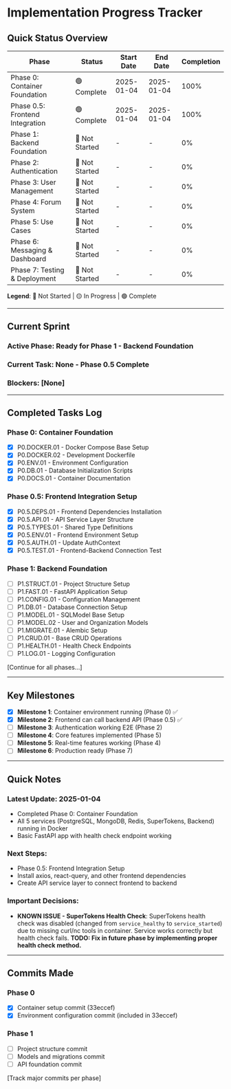 # Implementation Progress Tracker

## Quick Status Overview

| Phase | Status | Start Date | End Date | Completion |
|-------|--------|------------|----------|------------|
| Phase 0: Container Foundation | 🟢 Complete | 2025-01-04 | 2025-01-04 | 100% |
| Phase 0.5: Frontend Integration | 🟢 Complete | 2025-01-04 | 2025-01-04 | 100% |
| Phase 1: Backend Foundation | 🔴 Not Started | - | - | 0% |
| Phase 2: Authentication | 🔴 Not Started | - | - | 0% |
| Phase 3: User Management | 🔴 Not Started | - | - | 0% |
| Phase 4: Forum System | 🔴 Not Started | - | - | 0% |
| Phase 5: Use Cases | 🔴 Not Started | - | - | 0% |
| Phase 6: Messaging & Dashboard | 🔴 Not Started | - | - | 0% |
| Phase 7: Testing & Deployment | 🔴 Not Started | - | - | 0% |

**Legend**: 🔴 Not Started | 🟡 In Progress | 🟢 Complete

---

## Current Sprint

### Active Phase: Ready for Phase 1 - Backend Foundation
### Current Task: None - Phase 0.5 Complete
### Blockers: [None]

---

## Completed Tasks Log

### Phase 0: Container Foundation
- [x] P0.DOCKER.01 - Docker Compose Base Setup
- [x] P0.DOCKER.02 - Development Dockerfile
- [x] P0.ENV.01 - Environment Configuration
- [x] P0.DB.01 - Database Initialization Scripts
- [x] P0.DOCS.01 - Container Documentation

### Phase 0.5: Frontend Integration Setup
- [x] P0.5.DEPS.01 - Frontend Dependencies Installation
- [x] P0.5.API.01 - API Service Layer Structure
- [x] P0.5.TYPES.01 - Shared Type Definitions
- [x] P0.5.ENV.01 - Frontend Environment Setup
- [x] P0.5.AUTH.01 - Update AuthContext
- [x] P0.5.TEST.01 - Frontend-Backend Connection Test

### Phase 1: Backend Foundation
- [ ] P1.STRUCT.01 - Project Structure Setup
- [ ] P1.FAST.01 - FastAPI Application Setup
- [ ] P1.CONFIG.01 - Configuration Management
- [ ] P1.DB.01 - Database Connection Setup
- [ ] P1.MODEL.01 - SQLModel Base Setup
- [ ] P1.MODEL.02 - User and Organization Models
- [ ] P1.MIGRATE.01 - Alembic Setup
- [ ] P1.CRUD.01 - Base CRUD Operations
- [ ] P1.HEALTH.01 - Health Check Endpoints
- [ ] P1.LOG.01 - Logging Configuration

[Continue for all phases...]

---

## Key Milestones

- [x] **Milestone 1**: Container environment running (Phase 0) ✅
- [x] **Milestone 2**: Frontend can call backend API (Phase 0.5) ✅
- [ ] **Milestone 3**: Authentication working E2E (Phase 2)
- [ ] **Milestone 4**: Core features implemented (Phase 5)
- [ ] **Milestone 5**: Real-time features working (Phase 4)
- [ ] **Milestone 6**: Production ready (Phase 7)

---

## Quick Notes

### Latest Update: 2025-01-04
- Completed Phase 0: Container Foundation
- All 5 services (PostgreSQL, MongoDB, Redis, SuperTokens, Backend) running in Docker
- Basic FastAPI app with health check endpoint working

### Next Steps:
- Phase 0.5: Frontend Integration Setup
- Install axios, react-query, and other frontend dependencies
- Create API service layer to connect frontend to backend

### Important Decisions:
- **KNOWN ISSUE - SuperTokens Health Check**: SuperTokens health check was disabled (changed from `service_healthy` to `service_started`) due to missing curl/nc tools in container. Service works correctly but health check fails. **TODO: Fix in future phase by implementing proper health check method.**

---

## Commits Made

### Phase 0
- [x] Container setup commit (33eccef)
- [x] Environment configuration commit (included in 33eccef)

### Phase 1
- [ ] Project structure commit
- [ ] Models and migrations commit
- [ ] API foundation commit

[Track major commits per phase]